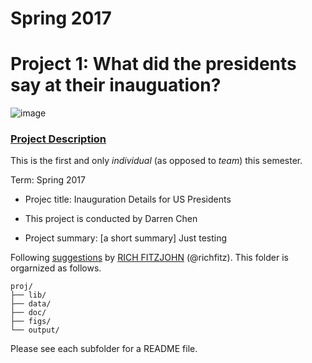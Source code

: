 # Spring 2017
# Project 1: What did the presidents say at their inauguation?

![image](figs/title.jpg)

### [Project Description](doc/)
This is the first and only *individual* (as opposed to *team*) this semester. 

Term: Spring 2017

+ Projec title: Inauguration Details for US Presidents
+ This project is conducted by Darren Chen

+ Project summary: [a short summary] Just testing

Following [suggestions](http://nicercode.github.io/blog/2013-04-05-projects/) by [RICH FITZJOHN](http://nicercode.github.io/about/#Team) (@richfitz). This folder is orgarnized as follows.

```
proj/
├── lib/
├── data/
├── doc/
├── figs/
└── output/
```

Please see each subfolder for a README file.
